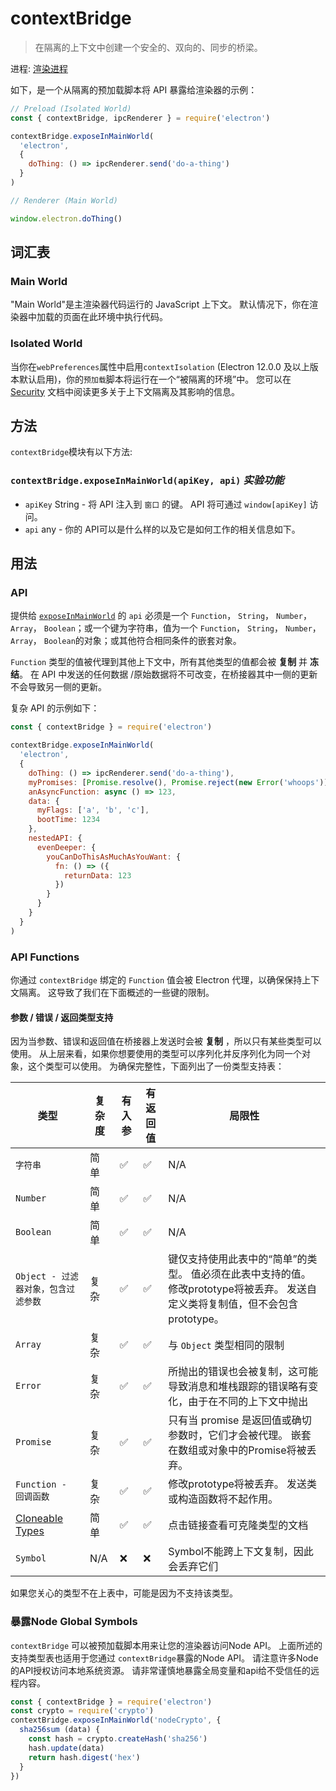 # contextBridge

> 在隔离的上下文中创建一个安全的、双向的、同步的桥梁。

进程: [渲染进程](../glossary.md#renderer-process)

如下，是一个从隔离的预加载脚本将 API 暴露给渲染器的示例：

```javascript
// Preload (Isolated World)
const { contextBridge, ipcRenderer } = require('electron')

contextBridge.exposeInMainWorld(
  'electron',
  {
    doThing: () => ipcRenderer.send('do-a-thing')
  }
)
```

```javascript
// Renderer (Main World)

window.electron.doThing()
```

## 词汇表

### Main World

"Main World"是主渲染器代码运行的 JavaScript 上下文。 默认情况下，你在渲染器中加载的页面在此环境中执行代码。

### Isolated World

当你在`webPreferences`属性中启用`contextIsolation` (Electron 12.0.0 及以上版本默认启用)，你的`预加载`脚本将运行在一个“被隔离的环境”中。  您可以在[Security](../tutorial/security.md#3-enable-context-isolation-for-remote-content) 文档中阅读更多关于上下文隔离及其影响的信息。

## 方法

`contextBridge`模块有以下方法:

### `contextBridge.exposeInMainWorld(apiKey, api)` _实验功能_

* `apiKey` String - 将 API 注入到 `窗口` 的键。  API 将可通过 `window[apiKey]` 访问。
* `api` any - 你的 API可以是什么样的以及它是如何工作的相关信息如下。

## 用法

### API

提供给 [`exposeInMainWorld`](#contextbridgeexposeinmainworldapikey-api-experimental) 的 `api` 必须是一个 `Function`， `String`， `Number`， `Array`， `Boolean`；或一个键为字符串，值为一个 `Function`， `String`， `Number`， `Array`， `Boolean`的对象；或其他符合相同条件的嵌套对象。

`Function` 类型的值被代理到其他上下文中，所有其他类型的值都会被 **复制** 并 **冻结**。 在 API 中发送的任何数据 /原始数据将不可改变，在桥接器其中一侧的更新不会导致另一侧的更新。

复杂 API 的示例如下：

```javascript
const { contextBridge } = require('electron')

contextBridge.exposeInMainWorld(
  'electron',
  {
    doThing: () => ipcRenderer.send('do-a-thing'),
    myPromises: [Promise.resolve(), Promise.reject(new Error('whoops'))],
    anAsyncFunction: async () => 123,
    data: {
      myFlags: ['a', 'b', 'c'],
      bootTime: 1234
    },
    nestedAPI: {
      evenDeeper: {
        youCanDoThisAsMuchAsYouWant: {
          fn: () => ({
            returnData: 123
          })
        }
      }
    }
  }
)
```

### API Functions

你通过 `contextBridge` 绑定的 `Function` 值会被 Electron 代理，以确保保持上下文隔离。  这导致了我们在下面概述的一些键的限制。

#### 参数 / 错误 / 返回类型支持

因为当参数、错误和返回值在桥接器上发送时会被 **复制** ，所以只有某些类型可以使用。 从上层来看，如果你想要使用的类型可以序列化并反序列化为同一个对象，这个类型可以使用。  为确保完整性，下面列出了一份类型支持表：

| 类型                                                                                                             | 复杂度 | 有入参 | 有返回值 | 局限性                                                                            |
| -------------------------------------------------------------------------------------------------------------- | --- | --- | ---- | ------------------------------------------------------------------------------ |
| `字符串`                                                                                                          | 简单  | ✅   | ✅    | N/A                                                                            |
| `Number`                                                                                                       | 简单  | ✅   | ✅    | N/A                                                                            |
| `Boolean`                                                                                                      | 简单  | ✅   | ✅    | N/A                                                                            |
| `Object - 过滤器对象，包含过滤参数`                                                                                        | 复杂  | ✅   | ✅    | 键仅支持使用此表中的“简单”的类型。  值必须在此表中支持的值。  修改prototype将被丢弃。  发送自定义类将复制值，但不会包含prototype。 |
| `Array`                                                                                                        | 复杂  | ✅   | ✅    | 与 `Object` 类型相同的限制                                                             |
| `Error`                                                                                                        | 复杂  | ✅   | ✅    | 所抛出的错误也会被复制，这可能导致消息和堆栈跟踪的错误略有变化，由于在不同的上下文中抛出                                   |
| `Promise`                                                                                                      | 复杂  | ✅   | ✅    | 只有当 promise 是返回值或确切参数时，它们才会被代理。  嵌套在数组或对象中的Promise将被丢弃。                        |
| `Function - 回调函数`                                                                                              | 复杂  | ✅   | ✅    | 修改prototype将被丢弃。  发送类或构造函数将不起作用。                                               |
| [Cloneable Types](https://developer.mozilla.org/en-US/docs/Web/API/Web_Workers_API/Structured_clone_algorithm) | 简单  | ✅   | ✅    | 点击链接查看可克隆类型的文档                                                                 |
| `Symbol`                                                                                                       | N/A | ❌   | ❌    | Symbol不能跨上下文复制，因此会丢弃它们                                                         |

如果您关心的类型不在上表中，可能是因为不支持该类型。

### 暴露Node Global Symbols

`contextBridge` 可以被预加载脚本用来让您的渲染器访问Node API。 上面所述的支持类型表也适用于您通过 `contextBridge`暴露的Node API。 请注意许多Node的API授权访问本地系统资源。 请非常谨慎地暴露全局变量和api给不受信任的远程内容。

```javascript
const { contextBridge } = require('electron')
const crypto = require('crypto')
contextBridge.exposeInMainWorld('nodeCrypto', {
  sha256sum (data) {
    const hash = crypto.createHash('sha256')
    hash.update(data)
    return hash.digest('hex')
  }
})
```
